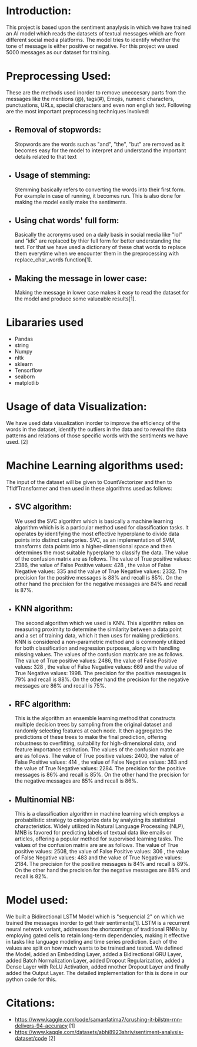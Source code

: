 # Introduction:
This project is based upon the sentiment anaylysis in which we have trained an AI model which reads the datasets of textual messages which are from different social media platforms. The model tries to identify whether the tone of message is either positive or negative. For this project we used 5000 messages as our dataset for training.
# Preprocessing Used:
These are the methods used inorder to remove uneccesary parts from the messages like the mentions (@), tags(#), Emojis, numeric characters, punctuations, URLs, special characters and even non english text. Following are the most important preprocessing techniques involved:
* ## Removal of stopwords:
  Stopwords are the words such as "and", "the", "but" are removed as it becomes easy for the model to interpret and understand the important details related to that text
* ## Usage of stemming:
  Stemming basically refers to converting the words into their first form. For example in case of running, it becomes run. This is also done for making the model easily make the sentiments.
* ## Using chat words' full form:
  Basically the acronyms used on a daily basis in social media like "lol" and "idk" are replaced by thier full form for better understanding the text. For that we have used a dictionary of these chat words to replace them everytime when we encounter them in the preprocessing with replace_char_words function[1].
* ## Making the message in lower case:
  Making the message in lower case makes it easy to read the dataset for the model and produce some valueable results[1].
# Libararies used
* Pandas
* string
* Numpy
* nltk
* sklearn
* Tensorflow
* seaborn
* matplotlib
# Usage of data Visualization:
We have used data visualization inorder to improve the efficiency of the words in the dataset, identify the outliers in the data and to reveal the data patterns and relations of those specific words with the sentiments we have used. [2]
# Machine Learning algorithms used:
The input of the dataset will be given to CountVectorizer and then to TfIdfTransformer and then used in these algorithms used as follows:
* ## SVC algorithm:
  We used the SVC algorithm which is basically a machine learning algorithm which is  is a particular method used for classification tasks. It operates by identifying the most effective hyperplane to divide data points into distinct categories. SVC, as an implementation of SVM, transforms data points into a higher-dimensional space and then determines the most suitable hyperplane to classify the data. The value of the confusion matrix are as follows. The value of True positive values: 2386, the value of False Positive values: 428 , the value of False Negative values: 335 and the value of True Negative values: 2332. The precision for the positive messages is 88% and recall is 85%. On the other hand the precision for the negative messages are 84% and recall is 87%.
* ## KNN algorithm:
  The second algorithm which we used is KNN. This algorithm relies on measuring proximity to determine the similarity between a data point and a set of training data, which it then uses for making predictions. KNN is considered a non-parametric method and is commonly utilized for both classification and regression purposes, along with handling missing values. The values of the confusion matrix are are as follows. The value of True positive values: 2486, the value of False Positive values: 328 , the value of False Negative values: 669 and the value of True Negative values: 1998. The precision for the positive messages is 79% and recall is 88%. On the other hand the precision for the negative messages are 86% and recall is 75%.
* ## RFC algorithm:
  This is the algorithm  an ensemble learning method that constructs multiple decision trees by sampling from the original dataset and randomly selecting features at each node. It then aggregates the predictions of these trees to make the final prediction, offering robustness to overfitting, suitability for high-dimensional data, and feature importance estimation. The values of the confusion matrix are are as follows. The value of True positive values: 2400, the value of False Positive values: 414 , the value of False Negative values: 383 and the value of True Negative values: 2284. The precision for the positive messages is 86% and recall is 85%. On the other hand the precision for the negative messages are 85% and recall is 86%.
* ## Multinomial NB:
  This is a classification algorithm in machine learning which employs a probabilistic strategy to categorize data by analyzing its statistical characteristics. Widely utilized in Natural Language Processing (NLP), MNB is favored for predicting labels of textual data like emails or articles, offering a popular method for supervised learning tasks. The values of the confusion matrix are are as follows. The value of True positive values: 2508, the value of False Positive values: 306 , the value of False Negative values: 483 and the value of True Negative values: 2184. The precision for the positive messages is 84% and recall is 89%. On the other hand the precision for the negative messages are 88% and recall is 82%.
# Model used:
We built a Bidirectional LSTM Model which is "sequencial 2" on which we trained the messages inorder to get their sentiments[1]. LSTM is a recurrent neural network variant, addresses the shortcomings of traditional RNNs by employing gated cells to retain long-term dependencies, making it effective in tasks like language modeling and time series prediction. Each of the values are split on how much wants to be trained and tested. We defined the Model, added an Embedding Layer, added a Bidirectional GRU Layer, added Batch Normalization Layer, added Dropout Regularization, added a Dense Layer with ReLU Activation, added nnother Dropout Layer and finally added the Output Layer. The detailed implementation for this is done in our python code for this.
# Citations:
* https://www.kaggle.com/code/samanfatima7/crushing-it-bilstm-rnn-delivers-94-accuracy [1]
* https://www.kaggle.com/datasets/abhi8923shriv/sentiment-analysis-dataset/code [2]
